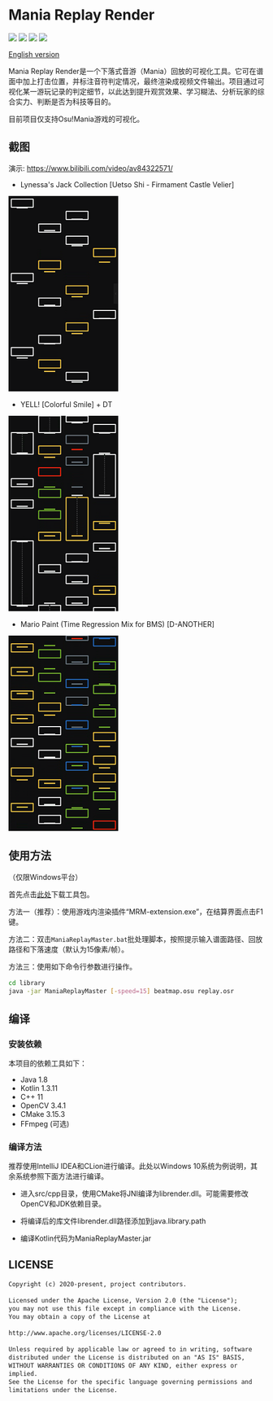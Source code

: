 # Mania Replay Render

[![](https://img.shields.io/github/v/release/Keytoyze/Mania-Replay-Master?color=blue)](https://github.com/Keytoyze/Mania-Replay-Master/releases/latest)
[![](https://img.shields.io/github/downloads/Keytoyze/Mania-Replay-Master/total)](https://github.com/Keytoyze/Mania-Replay-Master/releases)
[![](https://img.shields.io/github/issues-closed/Keytoyze/Mania-Replay-Master)](https://github.com/Keytoyze/Mania-Replay-Master/issues)
[![](https://img.shields.io/github/license/Keytoyze/Mania-Replay-Master)](https://github.com/Keytoyze/Mania-Replay-Master/blob/master/LICENSE)

[English version](README_EN.md)

Mania Replay Render是一个下落式音游（Mania）回放的可视化工具。它可在谱面中加上打击位置，并标注音符判定情况，最终渲染成视频文件输出。项目通过可视化某一游玩记录的判定细节，以此达到提升观赏效果、学习糊法、分析玩家的综合实力、判断是否为科技等目的。

目前项目仅支持Osu!Mania游戏的可视化。

## 截图

演示: https://www.bilibili.com/video/av84322571/

- Lynessa's Jack Collection [Uetso Shi - Firmament Castle Velier]

![](https://github.com/Keytoyze/Mania-Replay-Master/blob/master/screenshot/image3.png?raw=true)

- YELL! [Colorful Smile] + DT

![](https://github.com/Keytoyze/Mania-Replay-Master/blob/master/screenshot/image1.png?raw=true)

- Mario Paint (Time Regression Mix for BMS) [D-ANOTHER]

![](https://github.com/Keytoyze/Mania-Replay-Master/blob/master/screenshot/image2.png?raw=true)


## 使用方法

（仅限Windows平台）

首先点击[此处](https://github.com/Keytoyze/Mania-Replay-Master/releases/download/v1.2/ManiaReplayMaster.v1.2.zip)下载工具包。

方法一（推荐）：使用游戏内渲染插件“MRM-extension.exe”，在结算界面点击F1键。

方法二：双击`ManiaReplayMaster.bat`批处理脚本，按照提示输入谱面路径、回放路径和下落速度（默认为15像素/帧）。

方法三：使用如下命令行参数进行操作。
```bash
cd library
java -jar ManiaReplayMaster [-speed=15] beatmap.osu replay.osr
```

## 编译

### 安装依赖

本项目的依赖工具如下：

- Java 1.8
- Kotlin 1.3.11
- C++ 11
- OpenCV 3.4.1
- CMake 3.15.3
- FFmpeg (可选)

### 编译方法

推荐使用IntelliJ IDEA和CLion进行编译。此处以Windows 10系统为例说明，其余系统参照下面方法进行编译。

- 进入src/cpp目录，使用CMake将JNI编译为librender.dll。可能需要修改OpenCV和JDK依赖目录。

- 将编译后的库文件librender.dll路径添加到java.library.path

- 编译Kotlin代码为ManiaReplayMaster.jar

## LICENSE

```
Copyright (c) 2020-present, project contributors.

Licensed under the Apache License, Version 2.0 (the "License");
you may not use this file except in compliance with the License.
You may obtain a copy of the License at

http://www.apache.org/licenses/LICENSE-2.0

Unless required by applicable law or agreed to in writing, software
distributed under the License is distributed on an "AS IS" BASIS,
WITHOUT WARRANTIES OR CONDITIONS OF ANY KIND, either express or implied.
See the License for the specific language governing permissions and
limitations under the License.
```